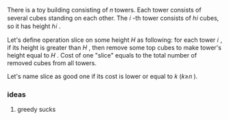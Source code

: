 There is a toy building consisting of 𝑛
towers. Each tower consists of several cubes standing on each other. The 𝑖
-th tower consists of ℎ𝑖
cubes, so it has height ℎ𝑖
.

Let's define operation slice on some height 𝐻
as following: for each tower 𝑖
, if its height is greater than 𝐻
, then remove some top cubes to make tower's height equal to 𝐻
. Cost of one "slice" equals to the total number of removed cubes from all towers.

Let's name slice as good one if its cost is lower or equal to 𝑘
(𝑘≥𝑛
).

### ideas

1. greedy sucks